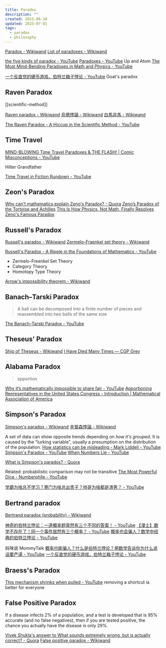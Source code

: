 ```yaml
---
title: Paradox
description: ""
created: 2015-06-18
updated: 2025-07-01
tags:
  - paradox
  - philosophy
---
```


[Paradox - Wikiwand](http://www.wikiwand.com/en/Paradox)
[List of paradoxes - Wikiwand](http://www.wikiwand.com/en/List_of_paradoxes)

[the five kinds of paradox - YouTube](https://www.youtube.com/watch?v=ppX7Qjbe6BM)
[Paradoxes - YouTube](https://www.youtube.com/playlist?list=PL1lNrW4e0G8XVWIQoOlp_cM8PxDSqKgis) Up and Atom
[The Most Mind-Bending Paradoxes in Math and Physics - YouTube](https://www.youtube.com/watch?v=yrJA0J7jciY)

[一个反直觉的硬币游戏，伯特兰箱子悖论 - YouTube](https://www.youtube.com/watch?v=kq_Ey8l_1yc) Goat's paradox

## Raven Paradox

[[scientific-method]]

[Raven paradox - Wikiwand](https://www.wikiwand.com/en/Raven%20paradox)
[烏鴉悖論 - Wikiwand](https://www.wikiwand.com/zh/%E7%83%8F%E9%B4%89%E6%82%96%E8%AB%96)
[白馬非馬 - Wikiwand](https://www.wikiwand.com/zh/%E7%99%BD%E9%A9%AC%E9%9D%9E%E9%A9%AC)

[The Raven Paradox - A Hiccup in the Scientific Method - YouTube](https://www.youtube.com/watch?v=Ca_sxDTPo60)

## Time Travel

[MIND-BLOWING Time Travel Paradoxes & THE FLASH! | Comic Misconceptions - YouTube](https://www.youtube.com/watch?v=XrI7bxofcSQ&list=PLPEShH2LWsQB713OGYPQ1-v3SCuWf2uZ-)

Hilter
Grandfather

[Time Travel in Fiction Rundown - YouTube](https://www.youtube.com/watch?v=d3zTfXvYZ9s)

## Zeon's Paradox

[Why can't mathematics explain Zeno's Paradox? - Quora](http://www.quora.com/Why-cant-mathematics-explain-Zenos-Paradox)
[Zeno’s Paradox of the Tortoise and Achilles](http://platonicrealms.com/encyclopedia/zenos-paradox-of-the-tortoise-and-achilles)
[This Is How Physics, Not Math, Finally Resolves Zeno's Famous Paradox](https://www.forbes.com/sites/startswithabang/2020/05/05/this-is-how-physics-not-math-finally-resolves-zenos-famous-paradox/amp/)

## Russell's Paradox

[Russell's paradox - Wikiwand](http://www.wikiwand.com/en/Russell's_paradox)
[Zermelo–Fraenkel set theory - Wikiwand](https://www.wikiwand.com/en/Zermelo%E2%80%93Fraenkel_set_theory)

[Russell's Paradox - A Ripple in the Foundations of Mathematics - YouTube](https://www.youtube.com/watch?v=xauCQpnbNAM)

- Zermelo-Freenkel Set Theory
- Category Theory
- Homotopy Type Theory

[Arrow's impossibility theorem - Wikiwand](http://www.wikiwand.com/en/Arrow's_impossibility_theorem)

## Banach–Tarski Paradox

> A ball can be decomposed into a finite number of pieces and reassembled into two balls of the same size

[The Banach–Tarski Paradox - YouTube](https://www.youtube.com/watch?v=s86-Z-CbaHA)

## Theseus' Paradox

[Ship of Theseus - Wikiwand](http://www.wikiwand.com/en/Ship_of_Theseus)
[I Have Died Many Times — CGP Grey](http://www.cgpgrey.com/blog/i-have-died-many-times)

## Alabama Paradox

> apportion

[Why it’s mathematically impossible to share fair - YouTube](https://www.youtube.com/watch?v=GVhFBujPlVo)
[Apportioning Representatives in the United States Congress - Introduction | Mathematical Association of America](https://www.maa.org/press/periodicals/convergence/apportioning-representatives-in-the-united-states-congress-introduction)

## Simpson's Paradox

[Simpson's paradox - Wikiwand](https://www.wikiwand.com/en/Simpson%27s_paradox)
[辛普森悖論 - Wikiwand](https://www.wikiwand.com/zh/%E8%BE%9B%E6%99%AE%E6%A3%AE%E6%82%96%E8%AE%BA)

A set of data can show opposite trends depending on _how it's grouped_. It is caused by the "lurking variable", usually a presumption on the distribution of the population.
[How statistics can be misleading - Mark Liddell - YouTube](https://www.youtube.com/watch?v=sxYrzzy3cq8&index=9&list=PLJicmE8fK0EiEzttYMD1zYkT-SmNf323z)
[Simpson's Paradox - YouTube](https://www.youtube.com/watch?v=ebEkn-BiW5k)
[When Numbers Lie - YouTube](https://www.youtube.com/watch?v=BABu3bNoaBg)

[What is Simpson's paradox? - Quora](https://www.quora.com/What-is-Simpsons-paradox)

Related: probabilistic comparison may not be transitive
[The Most Powerful Dice - Numberphile - YouTube](https://www.youtube.com/watch?v=zzKGnuvX6IQ)

[学霸为啥总不学习？寒门为啥总出贵子？帅哥为啥都是渣男？ - YouTube](https://www.youtube.com/watch?v=ctgheOhe1vE)

## Bertrand paradox

[Bertrand paradox (probability) - Wikiwand](<https://www.wikiwand.com/en/Bertrand_paradox_(probability)>)

[神奇的伯特兰悖论：一道概率题竟然有三个不同的答案！ - YouTube](https://www.youtube.com/watch?v=62tL_BEY1no)
[【漫士】数学不存在了！同一个事件居然有三个概率？ - YouTube](https://www.youtube.com/watch?v=fuwkxji1C8Q)
[概率也会骗人？数学中经典的伯特兰悖论 - YouTube](https://www.youtube.com/watch?v=Q2bWVV5GwhU)

妈咪说 MommyTalk
[概率也能骗人？什么是伯特兰悖论？用数学告诉你为什么说话要严谨 - YouTube](https://www.youtube.com/watch?v=h2grRS_VYfA)
[一个反直觉的硬币游戏，伯特兰箱子悖论 - YouTube](https://www.youtube.com/watch?v=kq_Ey8l_1yc)

## Braess's Paradox

[This mechanism shrinks when pulled - YouTube](https://www.youtube.com/watch?v=-QTkPfq7w1A) removing a shortcut ia better for everyone

## False Positive Paradox

If a disease infects 2% of a population, and a test is developed that is 95% accurate (and no false negatives), then if you are tested positive, the chance you actually have the disease is only 29%.

[Vivek Shukla's answer to What sounds extremely wrong, but is actually correct? - Quora](https://www.quora.com/What-sounds-extremely-wrong-but-is-actually-correct-1/answer/Vivek-Shukla-20)
[False positive paradox - Wikiwand](https://www.wikiwand.com/en/False_positive_paradox)
